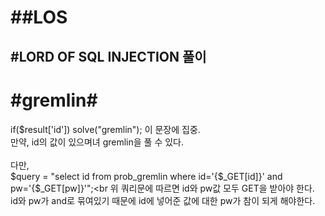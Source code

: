 ##LOS
=========
#LORD OF SQL INJECTION 풀이
---------
# #gremlin#

if($result['id']) solve("gremlin"); 이 문장에 집중.<br>
만약, id의 값이 있으며녀 gremlin을 풀 수 있다. <br><br>
다만,<br>
$query = "select id from prob_gremlin where id='{$_GET[id]}' and pw='{$_GET[pw]}'";<br
위 쿼리문에 따르면 id와 pw값 모두 GET을 받아야 한다.<br>
id와 pw가 and로 묶여있기 때문에 id에 넣어준 값에 대한 pw가 참이 되게 해야한다. <br>
